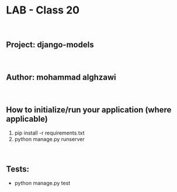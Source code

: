 # LAB - Class 20

<br>

## Project: django-models

<br>

## Author: mohammad alghzawi

<br>

## How to initialize/run your application (where applicable)

1. pip install -r requirements.txt
2. python manage.py runserver

<br>

## Tests:

- python manage.py test
